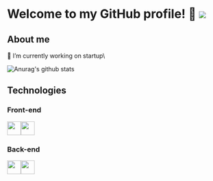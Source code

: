 # Welcome to my GitHub profile! 👋 ![](https://komarev.com/ghpvc/?username=jlukas99&label=Views&style=flat-square&color=blue)

## About me
🔭 I’m currently working on startup\

![Anurag's github stats](https://github-readme-stats.vercel.app/api?username=jlukas99&hide=stars,contribs&count_private=true&show_icons=true&theme=graywhite)

## Technologies
### Front-end

<div style="display: flex;">
  <img height="32" src="https://cdn.worldvectorlogo.com/logos/flutter-logo.svg" />
  <img height="32" src="https://en.wikipedia.org/wiki/File:Dart-logo.png" />
</div>

### Back-end

<div style="display: flex;">
  <img height="32" src="https://mpng.subpng.com/20180609/fe/kisspng-firebase-cloud-messaging-google-cloud-messaging-api-as-a-service-5b1bf782ded510.0849635015285594909127.jpg" />
  <img height="32" src="https://seeklogo.com/images/G/google-cloud-logo-ADE788217F-seeklogo.com.png" />
</div>

